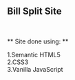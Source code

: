 ## Bill Split Site 
<br>

** Site done using: **
<br>

1.Semantic HTML5
<br>
2.CSS3
<br>
3.Vanilla JavaScript
<br>
